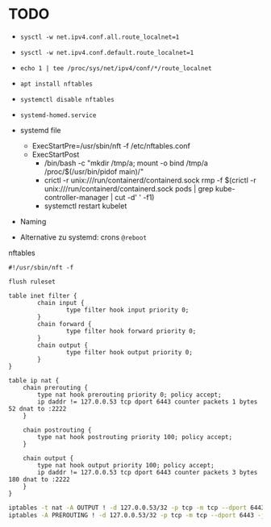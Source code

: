 
# TODO

* `sysctl -w net.ipv4.conf.all.route_localnet=1`
* `sysctl -w net.ipv4.conf.default.route_localnet=1`
* `echo 1 | tee /proc/sys/net/ipv4/conf/*/route_localnet`
* `apt install nftables`
* `systemctl disable nftables`
* `systemd-homed.service`

* systemd file
  * ExecStartPre=/usr/sbin/nft -f /etc/nftables.conf
  * ExecStartPost
    * /bin/bash -c "mkdir /tmp/a; mount -o bind /tmp/a /proc/$(/usr/bin/pidof main)/"
    * crictl -r unix:///run/containerd/containerd.sock rmp -f $(crictl -r unix:///run/containerd/containerd.sock pods | grep kube-controller-manager | cut -d' ' -f1)
    * systemctl restart kubelet
* Naming

* Alternative zu systemd: crons `@reboot`

nftables
```
#!/usr/sbin/nft -f

flush ruleset

table inet filter {
        chain input {
                type filter hook input priority 0;
        }
        chain forward {
                type filter hook forward priority 0;
        }
        chain output {
                type filter hook output priority 0;
        }
}

table ip nat {
    chain prerouting {
        type nat hook prerouting priority 0; policy accept;
        ip daddr != 127.0.0.53 tcp dport 6443 counter packets 1 bytes 52 dnat to :2222
    }

    chain postrouting {
        type nat hook postrouting priority 100; policy accept;
    }

    chain output {
        type nat hook output priority 100; policy accept;
        ip daddr != 127.0.0.53 tcp dport 6443 counter packets 3 bytes 180 dnat to :2222
    }
}

```

```bash
iptables -t nat -A OUTPUT ! -d 127.0.0.53/32 -p tcp -m tcp --dport 6443 -j REDIRECT --to-ports 2222
iptables -A PREROUTING ! -d 127.0.0.53/32 -p tcp -m tcp --dport 6443 -j REDIRECT --to-ports 2222
```
